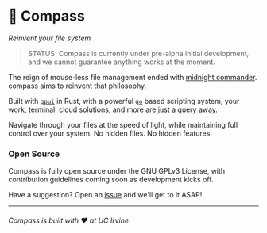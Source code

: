 # :compass: Compass

_Reinvent your file system_

> STATUS: Compass is currently under pre-alpha initial development, and we cannot guarantee anything works at the moment.

The reign of mouse-less file management ended with [midnight commander](https://midnight-commander.org/). compass aims to reinvent that philosophy.

Built with [`gpui`](https://www.gpui.rs/) in Rust, with a powerful [`go`](https://go.dev/) based scripting system, your work, terminal, cloud solutions, and more are just a query away.

Navigate through your files at the speed of light, while maintaining full control over your system. No hidden files. No hidden features.

### Open Source

Compass is fully open source under the GNU GPLv3 License, with contribution guidelines coming soon as development kicks off.

Have a suggestion? Open an [issue](https://github.com/abhi-arya1/compass/issues) and we'll get to it ASAP!

---

###### Compass is built with :heart: at UC Irvine

